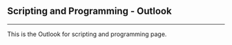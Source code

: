 ## Scripting and Programming - Outlook

-----

This is the Outlook for scripting and programming page.

